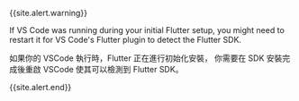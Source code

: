 {{site.alert.warning}}

  If VS Code was running during your initial Flutter setup, 
  you might need to restart it for VS Code's Flutter plugin to detect the Flutter SDK.

  如果你的 VSCode 執行時，Flutter 正在進行初始化安裝，
  你需要在 SDK 安裝完成後重啟 VSCode 使其可以檢測到 Flutter SDK。

{{site.alert.end}}
